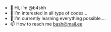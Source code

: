 - 👋 Hi, I’m @b4shh
- 👀 I’m interested in all type of codes...
- 🌱 I’m currently learning everything possible....
- 📫 How to reach me bash@mail.ee

<!---
b4shh/b4shh is a ✨ special ✨ repository because its `README.md` (this file) appears on your GitHub profile.
You can click the Preview link to take a look at your changes.
--->
